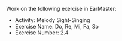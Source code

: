 Work on the following exercise in EarMaster:
- Activity: Melody Sight-Singing
- Exercise Name: Do, Re, Mi, Fa, So
- Exercise Number: 2.4
